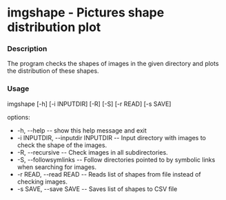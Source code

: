# imgshape - Pictures shape distribution plot

### Description

The program checks the shapes of images in the given directory and plots the distribution of these shapes.

### Usage

imgshape [-h] [-i INPUTDIR] [-R] [-S] [-r READ] [-s SAVE]

options:
- -h, --help -- show this help message and exit
- -i INPUTDIR, --inputdir INPUTDIR -- Input directory with images to check the shape of the images.
- -R, --recursive -- Check images in all subdirectories.
- -S, --followsymlinks -- Follow directories pointed to by symbolic links when searching for images.
- -r READ, --read READ -- Reads list of shapes from file instead of checking images.
- -s SAVE, --save SAVE -- Saves list of shapes to CSV file
